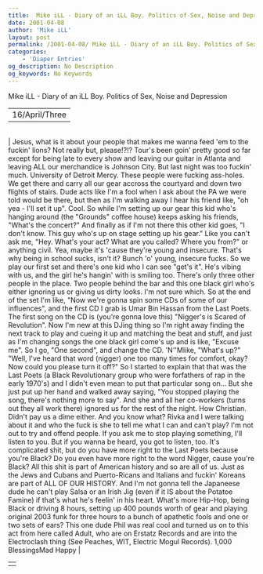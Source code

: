 ```yaml
---
title:  Mike iLL - Diary of an iLL Boy. Politics of Sex, Noise and Depression 
date: 2001-04-08
author: 'Mike iLL'
layout: post
permalink: /2001-04-08/ Mike iLL - Diary of an iLL Boy. Politics of Sex, Noise and Depression 
categories:
    - 'Diaper Entries'
og_description: No Description
og_keywords: No Keywords
---
```

<style>
body {
  background-color: ;
  color: ;
}
a {
  color: ;
}
a:active {
  color: ;
}
a:visited {
  color: ;
}
</style>

   Mike iLL - Diary of an iLL Boy. Politics of Sex, Noise and Depression     



|  |
| --- |
| 16/April/Three |

  
  



|  |
| --- |
| 
Jesus, what is it about your people that makes me wanna feed 'em to the fuckin' lions? Not really but, please!?!? Tour's been goin' pretty good so far except for being late to every show and leaving our guitar in Atlanta and leaving ALL our merchandice is Johnson City.
But last night was too fuckin' much. University of Detroit Mercy. These people were fucking ass-holes. We get there and carry all our gear accross the courtyard and down two flights of stairs. Dude acts like I'm a fool when I ask about the PA we were told would be there, but then as I'm walking away I hear his friend like, "oh yea - I'll set it up". Cool. So while I'm setting up our gear this kid who's hanging around (the "Grounds" coffee house) keeps asking his friends, "What's the concert?" And finally as if I'm not there this other kid goes, "I don't know. This guy who's up on stage setting up his gear."
Like you can't ask me, "Hey. What's your act? What are you called? Where you from?" or anything civil. Yea, maybe it's 'cause they're young and insecure. That's why being in school sucks, isn't it? Bunch 'o' young, insecure fucks.
So we play our first set and there's one kid who I can see "get's it". He's vibing with us, and the girl he's hangin' with is smiling too. There's only three other people in the place. Two people behind the bar and this one black girl who's either ignoring us or giving us dirty looks. I'm not sure which.
So at the end of the set I'm like, "Now we're gonna spin some CDs of some of our influences", and the first CD I grab is Umar Bin Hassan from the Last Poets. The first song on the CD is (you're gonna love this) "Nigger's is Scared of Revolution". Now I'm new at this DJing thing so I'm right away finding the next track to play and cueing it up and matching the beat and stuff, and just as I'm changing songs the one black girl come's up and is like, "Excuse me".
So I go, "One second", and change the CD. 'N''Mlike, "What's up?"
"Well, I've heard that word (nigger) one too many times for comfort, okay? Now could you please turn it off?"
So I started to explain that that was the Last Poets (a Black Revolutionary group who were forfathers of rap in the early 1970's) and I didn't even mean to put that particular song on...
But she just put up her hand and walked away saying, "You stopped playing the song, there's nothing more to say". And she and all her co-workers (turns out they all work there) ignored us for the rest of the night.
How Christian. Didn't pay us a dime either.
And you know what? Rivka and I were talking about it and who the fuck is she to tell me what I can and can't play? I'm not out to try and offend people. If you ask me to stop playing something, I'll listen to you. But if you wanna be heard, you got to listen, too. It's complicated shit, but do you have more right to the Last Poets because you're Black? Do you even have more right to the word Nigger, cause you're Black? All this shit is part of American history and so are all of us. Just as the Jews and Cubans and Puerto-Ricans and Italians and fuckin' Koreans are part of ALL OF OUR HISTORY. And I'm not gonna tell the Japaneese dude he can't play Salsa or an Irish Jig (even if it IS about the Potatoe Famine) if that's what he's feelin' in his heart.
What's more Hip-Hop, being Black or driving 8 hours, setting up 400 pounds worth of gear and playing original 2003 funk for three hours to a bunch of apathetic fools and one or two sets of ears?
This one dude Phil was real cool and turned us on to this act from here called Adult, who are on Erstatz Records and are into the Electroclash thing (See Peaches, WIT, Electric Mogul Records).
  1,000 BlessingsMad Happy
 |

   


|  |
| --- |
|  |

   
   
   
   
  

